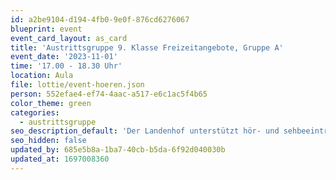 ```yaml
---
id: a2be9104-d194-4fb0-9e0f-876cd6276067
blueprint: event
event_card_layout: as_card
title: 'Austrittsgruppe 9. Klasse Freizeitangebote, Gruppe A'
event_date: '2023-11-01'
time: '17.00 - 18.30 Uhr'
location: Aula
file: lottie/event-hoeren.json
person: 552efae4-ef74-4aac-a517-e6c1ac5f4b65
color_theme: green
categories:
  - austrittsgruppe
seo_description_default: 'Der Landenhof unterstützt hör- und sehbeeinträchtigte Kinder & Jugendliche in ihrem selbstbestimmten Leben durch Förderung ihrer Fähigkeiten & Entwicklung'
seo_hidden: false
updated_by: 685e5b8a-1ba7-40cb-b5da-6f92d040030b
updated_at: 1697008360
---
```

